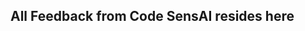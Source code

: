 ## All Feedback from Code SensAI resides here
<!--stackedit_data:
eyJoaXN0b3J5IjpbLTIxMjg0NTMzNTFdfQ==
-->